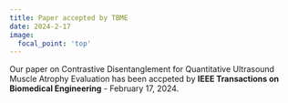 ```yaml
---
title: Paper accepted by TBME
date: 2024-2-17
image:
  focal_point: 'top'
---
```


Our paper on Contrastive Disentanglement for Quantitative Ultrasound Muscle Atrophy Evaluation has been accpeted by **IEEE Transactions on Biomedical Engineering** - February 17, 2024. 

<!--more-->